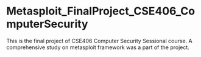 # Metasploit_FinalProject_CSE406_ComputerSecurity
This is the final project of CSE406 Computer Security Sessional course. A comprehensive study on metasploit framework was a part of the project.
